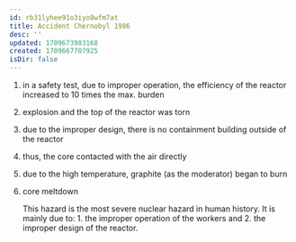 ```yaml
---
id: rb31lyhee91o3iyo8wfm7at
title: Accident Chernobyl 1986
desc: ''
updated: 1709673983168
created: 1709667707925
isDir: false
---
```

1. in a safety test, due to improper operation, the efficiency of the reactor increased to 10 times the max. burden

2. explosion and the top of the reactor was torn

3. due to the improper design, there is no containment building outside of the reactor

4. thus, the core contacted with the air directly

5. due to the high temperature, graphite (as the moderator) began to burn

6. core meltdown

    This hazard is the most severe nuclear hazard in human history. It
    is mainly due to: 1. the improper operation of the workers and 2.
    the improper design of the reactor.
